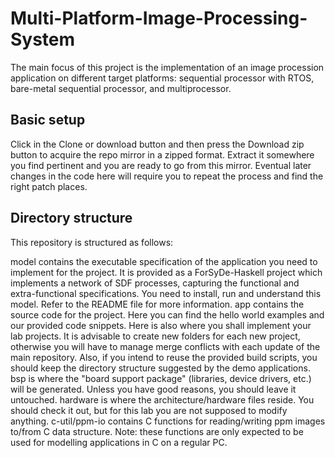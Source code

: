 # Multi-Platform-Image-Processing-System
The main focus of this project is the implementation of an image procession application on different target platforms: sequential processor with RTOS, bare-metal sequential processor, and multiprocessor.

## Basic setup
Click in the Clone or download button and then press the Download zip button to acquire the repo mirror in a zipped format. Extract it somewhere you find pertinent and you are ready to go from this mirror. Eventual later changes in the code here will require you to repeat the process and find the right patch places.

## Directory structure
This repository is structured as follows:

model contains the executable specification of the application you need to implement for the project. It is provided as a ForSyDe-Haskell project which implements a network of SDF processes, capturing the functional and extra-functional specifications. You need to install, run and understand this model. Refer to the README file for more information.
app contains the source code for the project. Here you can find the hello world examples and our provided code snippets. Here is also where you shall implement your lab projects. It is advisable to create new folders for each new project, otherwise you will have to manage merge conflicts with each update of the main repository. Also, if you intend to reuse the provided build scripts, you should keep the directory structure suggested by the demo applications.
bsp is where the "board support package" (libraries, device drivers, etc.) will be generated. Unless you have good reasons, you should leave it untouched.
hardware is where the architecture/hardware files reside. You should check it out, but for this lab you are not supposed to modify anything.
c-util/ppm-io contains C functions for reading/writing ppm images to/from C data structure. Note: these functions are only expected to be used for modelling applications in C on a regular PC.
